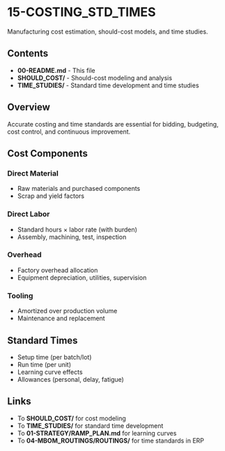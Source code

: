 # 15-COSTING_STD_TIMES

Manufacturing cost estimation, should-cost models, and time studies.

## Contents

- **00-README.md** - This file
- **SHOULD_COST/** - Should-cost modeling and analysis
- **TIME_STUDIES/** - Standard time development and time studies

## Overview

Accurate costing and time standards are essential for bidding, budgeting, cost control, and continuous improvement.

## Cost Components

### Direct Material
- Raw materials and purchased components
- Scrap and yield factors

### Direct Labor
- Standard hours × labor rate (with burden)
- Assembly, machining, test, inspection

### Overhead
- Factory overhead allocation
- Equipment depreciation, utilities, supervision

### Tooling
- Amortized over production volume
- Maintenance and replacement

## Standard Times

- Setup time (per batch/lot)
- Run time (per unit)
- Learning curve effects
- Allowances (personal, delay, fatigue)

## Links

- To **SHOULD_COST/** for cost modeling
- To **TIME_STUDIES/** for standard time development
- To **01-STRATEGY/RAMP_PLAN.md** for learning curves
- To **04-MBOM_ROUTINGS/ROUTINGS/** for time standards in ERP

